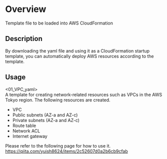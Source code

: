 # Overview

Template file to be loaded into AWS CloudFormation


## Description

By downloading the yaml file and using it as a CloudFormation startup template, you can automatically deploy AWS resources according to the template.


## Usage

<01_VPC_yaml><br>
A template for creating network-related resources such as VPCs in the AWS Tokyo region.
The following resources are created.
* VPC
* Public subnets (AZ-a and AZ-c)
* Private subnets (AZ-a and AZ-c)
* Route table
* Network ACL
* Internet gateway

Please refer to the following page for how to use it.<br>
https://qiita.com/yuish8624/items/2c52607d0a2b6cb9cfab
